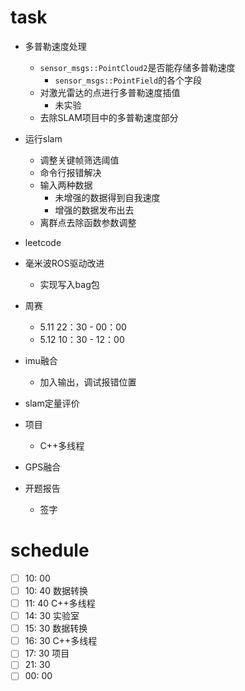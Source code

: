 # task

- 多普勒速度处理
  - `sensor_msgs::PointCloud2`是否能存储多普勒速度
    - `sensor_msgs::PointField`的各个字段
  - 对激光雷达的点进行多普勒速度插值
    - 未实验
  - 去除SLAM项目中的多普勒速度部分
- 运行slam
  - 调整关键帧筛选阈值
  - 命令行报错解决
  - 输入两种数据
    - 未增强的数据得到自我速度
    - 增强的数据发布出去
  - 离群点去除函数参数调整
  
- leetcode
- 毫米波ROS驱动改进
  - 实现写入bag包
- 周赛
  - 5.11 22：30 - 00：00 
  - 5.12 10：30 - 12：00
- imu融合
  - 加入输出，调试报错位置
- slam定量评价
- 项目
  - C++多线程
- GPS融合
- 开题报告
  - 签字

# schedule

- [ ] 10: 00  
- [ ] 10: 40  数据转换
- [ ] 11: 40  C++多线程
- [ ] 14: 30 实验室
- [ ] 15: 30 数据转换
- [ ] 16: 30 C++多线程
- [ ] 17: 30 项目
- [ ] 21: 30
- [ ] 00: 00 
